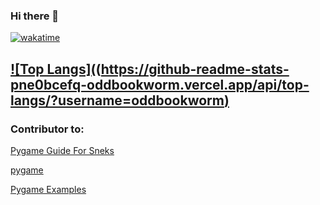 ### Hi there 👋

[![wakatime](https://wakatime.com/badge/user/fe482a33-8c18-456e-98b8-a3927ad70f1b.svg)](https://wakatime.com/@fe482a33-8c18-456e-98b8-a3927ad70f1b)

[![Top Langs]((https://github-readme-stats-pne0bcefq-oddbookworm.vercel.app/api/top-langs/?username=oddbookworm)](https://github.com/oddbookworm/github-readme-stats)
---
### Contributor to:
[Pygame Guide For Sneks](https://github.com/pygame-guide-for-sneks/pygame-guide-for-sneks.github.io)

[pygame](https://github.com/pygame/pygame)

[Pygame Examples](https://github.com/pygame-examples/pygame_examples)

<!--
**oddbookworm/oddbookworm** is a ✨ _special_ ✨ repository because its `README.md` (this file) appears on your GitHub profile.

Here are some ideas to get you started:

- 🔭 I’m currently working on ...
- 🌱 I’m currently learning ...
- 👯 I’m looking to collaborate on ...
- 🤔 I’m looking for help with ...
- 💬 Ask me about ...
- 📫 How to reach me: ...
- 😄 Pronouns: ...
- ⚡ Fun fact: ...
-->
